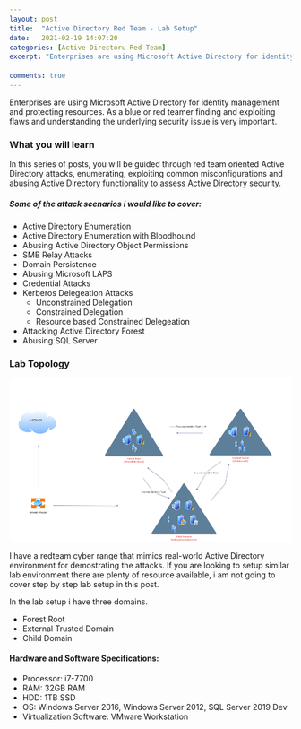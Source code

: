 ```yaml
---
layout: post
title:  "Active Directory Red Team - Lab Setup"
date:   2021-02-19 14:07:20
categories: [Active Directoru Red Team]
excerpt: "Enterprises are using Microsoft Active Directory for identity management and protecting resources. As a blue or red teamer knowing common Active Directory security issues and how to secure them is very important" 

comments: true
---
```



Enterprises are using Microsoft Active Directory for identity management and protecting resources. As a blue or red teamer finding and exploiting flaws and understanding the underlying security issue is very important.


### What you will learn

In this series of posts, you will be guided through red team oriented Active Directory attacks, enumerating, exploiting common misconfigurations and abusing Active Directory functionality to assess Active Directory security.

##### Some of the attack scenarios i would like to cover:

+ Active Directory Enumeration
+ Active Directory Enumeration with Bloodhound
+ Abusing Active Directory Object Permissions
+ SMB Relay Attacks
+ Domain Persistence
+ Abusing Microsoft LAPS
+ Credential Attacks
+ Kerberos Delegeation Attacks
   + Unconstrained Delegation
   + Constrained Delegation
   + Resource based Constrained Delegeation
+ Attacking Active Directory Forest
+ Abusing SQL Server

### Lab Topology
![source-01](/img/labssz.png)


I have a redteam cyber range that mimics real-world Active Directory environment for demostrating the attacks. If you are looking to setup similar lab environment there are plenty of resource available, i am not going to cover step by step lab setup in this post.

In the lab setup i have three domains.

+ Forest Root 
+ External Trusted Domain
+ Child Domain
 

#### Hardware and Software Specifications:
+ Processor: i7-7700
+ RAM: 32GB RAM
+ HDD: 1TB  SSD
+ OS: Windows Server 2016, Windows Server 2012, SQL Server 2019 Dev
+ Virtualization Software: VMware Workstation



